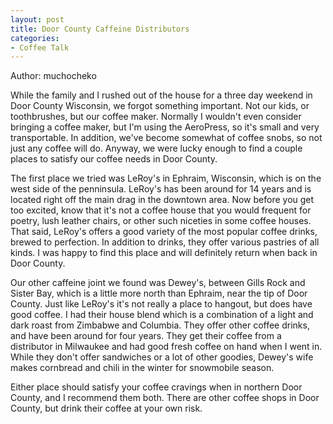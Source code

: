 ```yaml
---
layout: post
title: Door County Caffeine Distributors
categories:
- Coffee Talk
---
```

Author: muchocheko

While the family and I rushed out of the house for a three day weekend in Door County Wisconsin, we forgot something important.  Not our kids, or toothbrushes, but our coffee maker.  Normally I wouldn't even consider bringing a coffee maker, but I'm using the AeroPress, so it's small and very transportable.  In addition, we've become somewhat of coffee snobs, so not just any coffee will do.  Anyway, we were lucky enough to find a couple places to satisfy our coffee needs in Door County.   

The first place we tried was LeRoy's in Ephraim, Wisconsin, which is on the west side of the penninsula.  LeRoy's has been around for 14 years and is located right off the main drag in the downtown area.  Now before you get too excited, know that it's not a coffee house that you would frequent for poetry, lush leather chairs, or other such niceties in some coffee houses.  That said, LeRoy's offers a good variety of the most popular coffee drinks, brewed to perfection.  In addition to drinks, they offer various pastries of all kinds.   I was happy to find this place and will definitely return when back in Door County.

Our other caffeine joint we found was Dewey's, between Gills Rock and Sister Bay, which is a little more north than Ephraim, near the tip of Door County.  Just like LeRoy's it's not really a place to hangout, but does have good coffee.  I had their house blend which is a combination of a light and dark roast from Zimbabwe and Columbia.  They offer other coffee drinks, and have been around for four years.  They get their coffee from a distributor in Milwaukee and had good fresh coffee on hand when I went in.  While they don't offer sandwiches or a lot of other goodies, Dewey's wife makes cornbread and chili in the winter for snowmobile season.

Either place should satisfy your coffee cravings when in northern Door County, and I recommend them both.  There are other coffee shops in Door County, but drink their coffee at your own risk.
